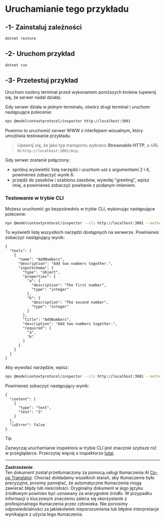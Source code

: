 <!--
CO_OP_TRANSLATOR_METADATA:
{
  "original_hash": "dde4e32e4b55ef4962c411b39d2340a7",
  "translation_date": "2025-09-03T16:06:53+00:00",
  "source_file": "03-GettingStarted/06-http-streaming/solution/dotnet/README.md",
  "language_code": "pl"
}
-->
# Uruchamianie tego przykładu

## -1- Zainstaluj zależności

```bash
dotnet restore
```

## -2- Uruchom przykład

```bash
dotnet run
```

## -3- Przetestuj przykład

Uruchom osobny terminal przed wykonaniem poniższych kroków (upewnij się, że serwer nadal działa).

Gdy serwer działa w jednym terminalu, otwórz drugi terminal i uruchom następujące polecenie:

```bash
npx @modelcontextprotocol/inspector http://localhost:3001
```

Powinno to uruchomić serwer WWW z interfejsem wizualnym, który umożliwia testowanie przykładu.

> Upewnij się, że jako typ transportu wybrano **Streamable HTTP**, a URL to `http://localhost:3001/mcp`.

Gdy serwer zostanie połączony:

- spróbuj wyświetlić listę narzędzi i uruchom `add` z argumentami 2 i 4, powinieneś zobaczyć wynik 6.
- przejdź do zasobów i szablonu zasobów, wywołaj "greeting", wpisz imię, a powinieneś zobaczyć powitanie z podanym imieniem.

### Testowanie w trybie CLI

Możesz uruchomić go bezpośrednio w trybie CLI, wykonując następujące polecenie:

```bash 
npx @modelcontextprotocol/inspector --cli http://localhost:3001 --method tools/list
```

To wyświetli listę wszystkich narzędzi dostępnych na serwerze. Powinieneś zobaczyć następujący wynik:

```text
{
  "tools": [
    {
      "name": "AddNumbers",
      "description": "Add two numbers together.",
      "inputSchema": {
        "type": "object",
        "properties": {
          "a": {
            "description": "The first number",
            "type": "integer"
          },
          "b": {
            "description": "The second number",
            "type": "integer"
          }
        },
        "title": "AddNumbers",
        "description": "Add two numbers together.",
        "required": [
          "a",
          "b"
        ]
      }
    }
  ]
}
```

Aby wywołać narzędzie, wpisz:

```bash
npx @modelcontextprotocol/inspector --cli http://localhost:3001 --method tools/call --tool-name AddNumbers --tool-arg a=1 --tool-arg b=2
```

Powinieneś zobaczyć następujący wynik:

```text
{
  "content": [
    {
      "type": "text",
      "text": "3"
    }
  ],
  "isError": false
}
```

> [!TIP]
> Zazwyczaj uruchamianie inspektora w trybie CLI jest znacznie szybsze niż w przeglądarce.
> Przeczytaj więcej o inspektorze [tutaj](https://github.com/modelcontextprotocol/inspector).

---

**Zastrzeżenie**:  
Ten dokument został przetłumaczony za pomocą usługi tłumaczenia AI [Co-op Translator](https://github.com/Azure/co-op-translator). Chociaż dokładamy wszelkich starań, aby tłumaczenie było precyzyjne, prosimy pamiętać, że automatyczne tłumaczenia mogą zawierać błędy lub nieścisłości. Oryginalny dokument w jego języku źródłowym powinien być uznawany za wiarygodne źródło. W przypadku informacji o kluczowym znaczeniu zaleca się skorzystanie z profesjonalnego tłumaczenia przez człowieka. Nie ponosimy odpowiedzialności za jakiekolwiek nieporozumienia lub błędne interpretacje wynikające z użycia tego tłumaczenia.